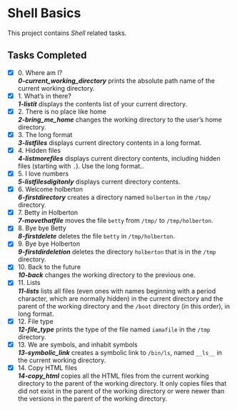 # Shell Basics

This project contains _Shell_ related tasks.

## Tasks Completed

+ [x] 0\. Where am I?<br/>_**0-current_working_directory**_ prints the absolute path name of the current working directory.
+ [x] 1\. What’s in there?<br/>_**1-listit**_ displays the contents list of your current directory.
+ [x] 2\. There is no place like home<br/>_**2-bring_me_home**_ changes the working directory to the user’s home directory.
+ [x] 3\. The long format<br/>_**3-listfiles**_ displays current directory contents in a long format.
+ [x] 4\. Hidden files<br/>_**4-listmorefiles**_ displays current directory contents, including hidden files (starting with `.`). Use the long format..
+ [x] 5\. I love numbers<br/>_**5-listfilesdigitonly**_ displays current directory contents.
+ [x] 6\. Welcome holberton<br/>_**6-firstdirectory**_ creates a directory named `holberton` in the `/tmp/` directory.
+ [x] 7\. Betty in Holberton<br/>_**7-movethatfile**_ moves the file `betty` from `/tmp/` to `/tmp/holberton`.
+ [x] 8\. Bye bye Betty<br/>_**8-firstdelete**_ deletes the file `betty` in `/tmp/holberton`.
+ [x] 9\. Bye bye Holberton<br/>_**9-firstdirdeletion**_ deletes the directory `holberton` that is in the `/tmp` directory.
+ [x] 10\. Back to the future<br/>_**10-back**_ changes the working directory to the previous one.
+ [x] 11\. Lists<br/>_**11-lists**_  lists all files (even ones with names beginning with a period character, which are normally hidden) in the current directory and the parent of the working directory and the `/boot` directory (in this order), in long format.
+ [x] 12\. File type<br/>_**12-file_type**_ prints the type of the file named `iamafile` in the `/tmp` directory.
+ [x] 13\. We are symbols, and inhabit symbols<br/>_**13-symbolic_link**_ creates a symbolic link to `/bin/ls`, named `__ls__` in the current working directory.
+ [x] 14\. Copy HTML files<br/>_**14-copy_html**_ copies all the HTML files from the current working directory to the parent of the working directory. It only copies files that did not exist in the parent of the working directory or were newer than the versions in the parent of the working directory.
